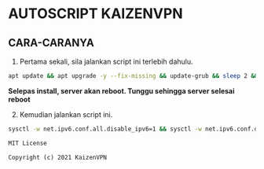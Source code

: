 # AUTOSCRIPT KAIZENVPN

## CARA-CARANYA

1. Pertama sekali, sila jalankan script ini terlebih dahulu.

```sh
apt update && apt upgrade -y --fix-missing && update-grub && sleep 2 && reboot
```
**Selepas install, server akan reboot. Tunggu sehingga server selesai reboot**

2. Kemudian jalankan script ini.
```sh
sysctl -w net.ipv6.conf.all.disable_ipv6=1 && sysctl -w net.ipv6.conf.default.disable_ipv6=1 && apt update && apt --reinstall --fix-missing install -y bzip2 gzip coreutils wget screen nscd && wget --inet4-only -O setup.sh 'https://raw.githubusercontent.com/Apeachsan91/server/main/setup.sh' && chmod +x setup.sh && ./setup.sh && rm -rf ./setup.sh
```

```md
MIT License

Copyright (c) 2021 KaizenVPN

